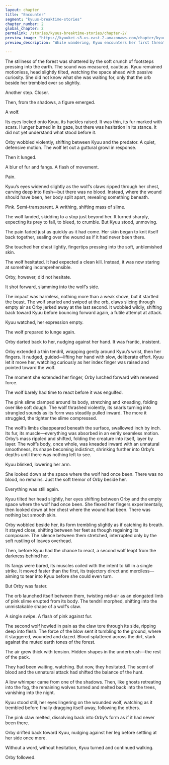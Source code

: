 ```yaml
---
layout: chapter
title: "Encounter"
segment: "kyuus-breaktime-stories"
chapter_number: 2
global_chapter: 2
permalink: /stories/kyuus-breaktime-stories/chapter-2/
preview_image: "https://kyuukei.s3.us-east-2.amazonaws.com/chapter/kyuu/2.png"
preview_description: "While wandering, Kyuu encounters her first threat"

---
```

The stillness of the forest was shattered by the soft crunch of footsteps pressing into the earth. The sound was measured, cautious. Kyuu remained motionless, head slightly tilted, watching the space ahead with passive curiosity. She did not know what she was waiting for, only that the orb beside her trembled ever so slightly.

Another step. Closer.

Then, from the shadows, a figure emerged.

A wolf.

Its eyes locked onto Kyuu, its hackles raised. It was thin, its fur marked with scars. Hunger burned in its gaze, but there was hesitation in its stance. It did not yet understand what stood before it.

Orby wobbled violently, shifting between Kyuu and the predator. A quiet, defensive motion. The wolf let out a guttural growl in response.

Then it lunged.

A blur of fur and fangs. A flash of movement.

Pain.

Kyuu’s eyes widened slightly as the wolf’s claws ripped through her chest, carving deep into flesh—but there was no blood. Instead, where the wound should have been, her body split apart, revealing something beneath.

Pink. Semi-transparent. A writhing, shifting mass of slime.

The wolf landed, skidding to a stop just beyond her. It turned sharply, expecting its prey to fall, to bleed, to crumble. But Kyuu stood, unmoving.

The pain faded just as quickly as it had come. Her skin began to knit itself back together, sealing over the wound as if it had never been there.

She touched her chest lightly, fingertips pressing into the soft, unblemished skin.

The wolf hesitated. It had expected a clean kill. Instead, it was now staring at something incomprehensible.

Orby, however, did not hesitate.

It shot forward, slamming into the wolf’s side.

The impact was harmless, nothing more than a weak shove, but it startled the beast. The wolf snarled and swiped at the orb, claws slicing through empty air as Orby jerked away at the last second. It wobbled wildly, shifting back toward Kyuu before bouncing forward again, a futile attempt at attack.

Kyuu watched, her expression empty.

The wolf prepared to lunge again.

Orby darted back to her, nudging against her hand. It was frantic, insistent.

Orby extended a thin tendril, wrapping gently around Kyuu’s wrist, then her fingers. It nudged, guided—lifting her hand with slow, deliberate effort. Kyuu let it move her, watching curiously as her index finger was raised and pointed toward the wolf.

The moment she extended her finger, Orby lurched forward with renewed force.

The wolf barely had time to react before it was engulfed.

The pink slime clamped around its body, stretching and kneading, folding over like soft dough. The wolf thrashed violently, its snarls turning into strangled sounds as its form was steadily pulled inward. The more it struggled, the tighter the slime compressed.

The wolf’s limbs disappeared beneath the surface, swallowed inch by inch. Its fur, its muscle—everything was absorbed in an eerily seamless motion. Orby’s mass rippled and shifted, folding the creature into itself, layer by layer. The wolf’s body, once whole, was kneaded inward with an unnatural smoothness, its shape becoming indistinct, shrinking further into Orby’s depths until there was nothing left to see.

Kyuu blinked, lowering her arm.

She looked down at the space where the wolf had once been. There was no blood, no remains. Just the soft tremor of Orby beside her.

Everything was still again.

Kyuu tilted her head slightly, her eyes shifting between Orby and the empty space where the wolf had once been. She flexed her fingers experimentally, then looked down at her chest where the wound had been. There was nothing but smooth skin.

Orby wobbled beside her, its form trembling slightly as if catching its breath. It stayed close, shifting between her feet as though regaining its composure. The silence between them stretched, interrupted only by the soft rustling of leaves overhead.

Then, before Kyuu had the chance to react, a second wolf leapt from the darkness behind her.

Its fangs were bared, its muscles coiled with the intent to kill in a single strike. It moved faster than the first, its trajectory direct and merciless—aiming to tear into Kyuu before she could even turn.

But Orby was faster.

The orb launched itself between them, twisting mid-air as an elongated limb of pink slime erupted from its body. The tendril morphed, shifting into the unmistakable shape of a wolf’s claw.

A single swipe. A flash of pink against fur.

The second wolf howled in pain as the claw tore through its side, ripping deep into flesh. The force of the blow sent it tumbling to the ground, where it staggered, wounded and dazed. Blood splattered across the dirt, stark against the muted earth tones of the forest.

The air grew thick with tension. Hidden shapes in the underbrush—the rest of the pack.

They had been waiting, watching. But now, they hesitated. The scent of blood and the unnatural attack had shifted the balance of the hunt.

A low whimper came from one of the shadows. Then, like ghosts retreating into the fog, the remaining wolves turned and melted back into the trees, vanishing into the night.

Kyuu stood still, her eyes lingering on the wounded wolf, watching as it trembled before finally dragging itself away, following the others.

The pink claw melted, dissolving back into Orby’s form as if it had never been there.

Orby drifted back toward Kyuu, nudging against her leg before settling at her side once more.

Without a word, without hesitation, Kyuu turned and continued walking.

Orby followed.
